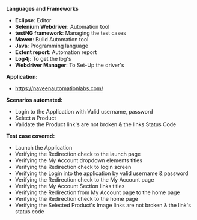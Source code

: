 **Languages and Frameworks**
- **Eclipse**: Editor
- **Selenium Webdriver**: Automation tool
- **testNG framework**: Managing the test cases
- **Maven**: Build Automation tool
- **Java**: Programming language
- **Extent report**: Automation report
- **Log4j**: To get the log's
- **Webdriver Manager**: To Set-Up the driver's

**Application:**
- https://naveenautomationlabs.com/

**Scenarios automated:**
- Login to the Application with Valid username, password
- Select a Product
- Validate the Product link's are not broken & the links Status Code

**Test case covered:**
- Launch the Application
- Verifying the Redirection check to the launch page
- Verifying the My Account dropdown elements titles
- Verifying the Redirection check to login screen
- Verifying the Login into the application by valid username & password
- Verifying the Redirection check to the My Account page
- Verifying the My Account Section links titles
- Verifying the Redirection from My Account page to the home page
- Verifying the Redirection check to the home page
- Verifying the Selected Product's Image links are not broken & the link's status code

